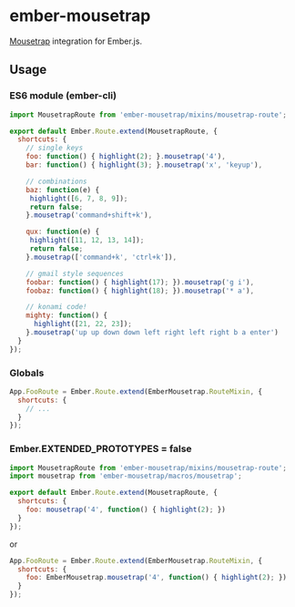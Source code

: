 # ember-mousetrap

[Mousetrap](http://craig.is/killing/mice) integration for Ember.js.

## Usage

### ES6 module (ember-cli)

``` javascript
import MousetrapRoute from 'ember-mousetrap/mixins/mousetrap-route';

export default Ember.Route.extend(MousetrapRoute, {
  shortcuts: {
    // single keys
    foo: function() { highlight(2); }.mousetrap('4'),
    bar: function() { highlight(3); }.mousetrap('x', 'keyup'),

    // combinations
    baz: function(e) {
     highlight([6, 7, 8, 9]);
     return false;
    }.mousetrap('command+shift+k'),

    qux: function(e) {
     highlight([11, 12, 13, 14]);
     return false;
    }.mousetrap(['command+k', 'ctrl+k']),

    // gmail style sequences
    foobar: function() { highlight(17); }).mousetrap('g i'),
    foobaz: function() { highlight(18); }).mousetrap('* a'),

    // konami code!
    mighty: function() {
      highlight([21, 22, 23]);
    }.mousetrap('up up down down left right left right b a enter')
  }
});
```

### Globals

``` javascript
App.FooRoute = Ember.Route.extend(EmberMousetrap.RouteMixin, {
  shortcuts: {
    // ...
  }
});
```

### Ember.EXTENDED_PROTOTYPES = false

``` javascript
import MousetrapRoute from 'ember-mousetrap/mixins/mousetrap-route';
import mousetrap from 'ember-mousetrap/macros/mousetrap';

export default Ember.Route.extend(MousetrapRoute, {
  shortcuts: {
    foo: mousetrap('4', function() { highlight(2); })
  }
});
```

or

``` javascript
App.FooRoute = Ember.Route.extend(EmberMousetrap.RouteMixin, {
  shortcuts: {
    foo: EmberMousetrap.mousetrap('4', function() { highlight(2); })
  }
});
```
